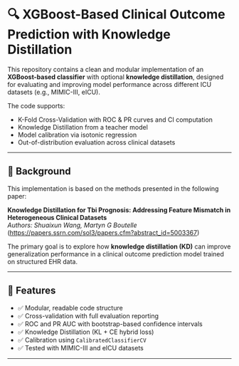# 🔍 XGBoost-Based Clinical Outcome Prediction with Knowledge Distillation

This repository contains a clean and modular implementation of an **XGBoost-based classifier** with optional **knowledge distillation**, designed for evaluating and improving model performance across different ICU datasets (e.g., MIMIC-III, eICU).

The code supports:
- K-Fold Cross-Validation with ROC & PR curves and CI computation
- Knowledge Distillation from a teacher model
- Model calibration via isotonic regression
- Out-of-distribution evaluation across clinical datasets

---

## 🧠 Background

This implementation is based on the methods presented in the following paper:

**Knowledge Distillation for Tbi Prognosis: Addressing Feature Mismatch in Heterogeneous Clinical Datasets**  
*Authors: Shuaixun Wang, Martyn G Boutelle*  
(https://papers.ssrn.com/sol3/papers.cfm?abstract_id=5003367)

The primary goal is to explore how **knowledge distillation (KD)** can improve generalization performance in a clinical outcome prediction model trained on structured EHR data.

---

## 🚀 Features

- ✅ Modular, readable code structure
- ✅ Cross-validation with full evaluation reporting
- ✅ ROC and PR AUC with bootstrap-based confidence intervals
- ✅ Knowledge Distillation (KL + CE hybrid loss)
- ✅ Calibration using `CalibratedClassifierCV`
- ✅ Tested with MIMIC-III and eICU datasets

---



